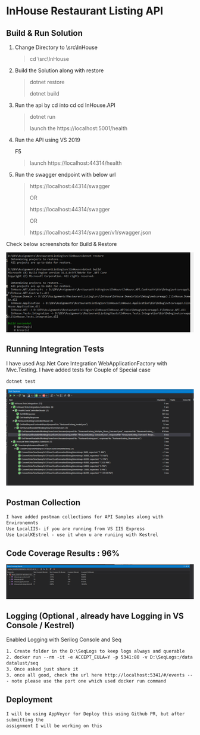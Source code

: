 ﻿# InHouse Restaurant Listing API


## Build & Run Solution

1. Change Directory to \src\InHouse

	>cd \src\InHouse

2. Build the Solution along with restore
	
	>dotnet restore
	>
	>dotnet build

3. Run the api by cd into cd cd InHouse.API

	> dotnet run
    > 
	> launch the https://localhost:5001/health

4. Run the API using VS 2019
	
	F5
	> launch https://localhost:44314/health

5. Run the swagger endpoint with below url

	> https://localhost:44314/swagger
	>
	> OR
	>
	> https://localhost:44314/swagger
	>
	>OR
	>
	> https://localhost:44314/swagger/v1/swagger.json
	

Check below screenshots for Build & Restore

![BuldNRestore](docs\images\build_n_restore.png)


## Running Integration Tests

I have used Asp.Net Core Integration WebApplicationFactory with Mvc.Testing.
I have added tests for Couple of Special case 

	dotnet test	

![BuldNRestore](docs\images\test.png)


## Postman Collection

	I have added postman collections for API Samples along with Environemnts
	Use LocalIIS- if you are running from VS IIS Express
	Use LocalKEstrel - use it when u are runiing with Kestrel


## Code Coverage Results : 96%

![CoeCoverage](docs\images\code-coverage.png)

## Logging (Optional , already have Logging in VS Console / Kestrel)
Enabled Logging with Serilog Console and Seq

	1. Create folder in the D:\SeqLogs to keep logs always and querable
  	2. docker run --rm -it -e ACCEPT_EULA=Y -p 5341:80 -v D:\SeqLogs:/data datalust/seq
	3. Once asked just share it 
	3. once all good, check the url here http://localhost:5341/#/events --- note please use the port one which used docker run command

## Deployment

	I will be using AppVeyor for Deploy this using Github PR, but after submitting the
	assignment I will be working on this